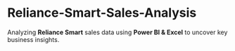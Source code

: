 # Reliance-Smart-Sales-Analysis
Analyzing **Reliance Smart** sales data using **Power BI &amp; Excel** to uncover key business insights.  
